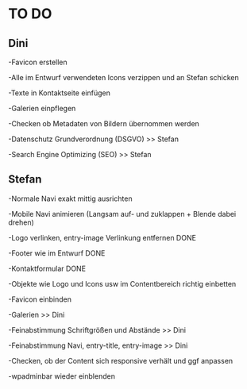 # TO DO

## Dini

-Favicon erstellen

-Alle im Entwurf verwendeten Icons verzippen und an Stefan schicken

-Texte in Kontaktseite einfügen

-Galerien einpflegen

-Checken ob Metadaten von Bildern übernommen werden

-Datenschutz Grundverordnung (DSGVO) >> Stefan

-Search Engine Optimizing (SEO) >> Stefan

## Stefan

-Normale Navi exakt mittig ausrichten

-Mobile Navi animieren (Langsam auf- und zuklappen + Blende dabei drehen)

-Logo verlinken, entry-image Verlinkung entfernen  DONE

-Footer wie im Entwurf  DONE

-Kontaktformular  DONE

-Objekte wie Logo und Icons usw im Contentbereich richtig einbetten

-Favicon einbinden

-Galerien >> Dini

-Feinabstimmung Schriftgrößen und Abstände >> Dini

-Feinabstimmung Navi, entry-title, entry-image >> Dini

-Checken, ob der Content sich responsive verhält und ggf anpassen

-wpadminbar wieder einblenden

